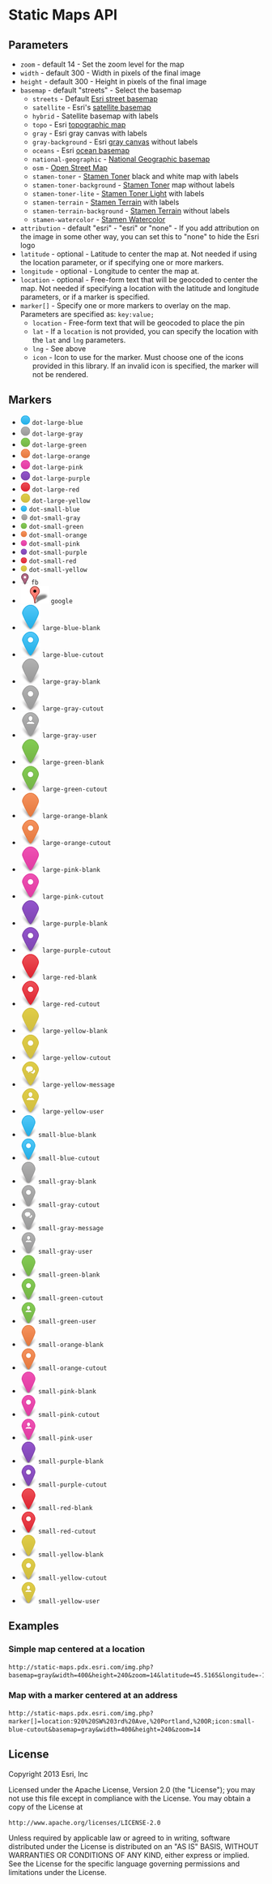 Static Maps API
===============

## Parameters

* `zoom` - default 14 - Set the zoom level for the map
* `width` - default 300 - Width in pixels of the final image
* `height` - default 300 - Height in pixels of the final image
* `basemap` - default "streets" - Select the basemap
  * `streets` - Default [Esri street basemap](http://www.arcgis.com/home/webmap/viewer.html?webmap=7990d7ea55204450b8110d57e20c99ab)
  * `satellite` - Esri's [satellite basemap](http://www.arcgis.com/home/webmap/viewer.html?webmap=d802f08316e84c6592ef681c50178f17&center=-71.055499,42.364247&level=15)
  * `hybrid` - Satellite basemap with labels
  * `topo` - Esri [topographic map](http://www.arcgis.com/home/webmap/viewer.html?webmap=a72b0766aea04b48bf7a0e8c27ccc007)
  * `gray` - Esri gray canvas with labels
  * `gray-background` - Esri [gray canvas](http://www.arcgis.com/home/webmap/viewer.html?webmap=8b3d38c0819547faa83f7b7aca80bd76) without labels
  * `oceans` - Esri [ocean basemap](http://www.arcgis.com/home/webmap/viewer.html?webmap=5ae9e138a17842688b0b79283a4353f6&center=-122.255816,36.573652&level=8)
  * `national-geographic` - [National Geographic basemap](http://www.arcgis.com/home/webmap/viewer.html?webmap=d94dcdbe78e141c2b2d3a91d5ca8b9c9)
  * `osm` - [Open Street Map](http://www.openstreetmap.org/)
  * `stamen-toner` - [Stamen Toner](http://maps.stamen.com/toner/) black and white map with labels
  * `stamen-toner-background` - [Stamen Toner](http://maps.stamen.com/toner-background/) map without labels
  * `stamen-toner-lite` - [Stamen Toner Light](http://maps.stamen.com/toner-lite/) with labels
  * `stamen-terrain` - [Stamen Terrain](http://maps.stamen.com/terrain/) with labels
  * `stamen-terrain-background` - [Stamen Terrain](http://maps.stamen.com/terrain-background/) without labels
  * `stamen-watercolor` - [Stamen Watercolor](http://maps.stamen.com/watercolor/)
* `attribution` - default "esri" - "esri" or "none" - If you add attribution on the image in some other way, you can set this to "none" to hide the Esri logo
* `latitude` - optional - Latitude to center the map at. Not needed if using the location parameter, or if specifying one or more markers.
* `longitude` - optional - Longitude to center the map at.
* `location` - optional - Free-form text that will be geocoded to center the map. Not needed if specifying a location with the latitude and longitude parameters, or if a marker is specified.
* `marker[]` - Specify one or more markers to overlay on the map. Parameters are specified as: `key:value;`
  * `location` - Free-form text that will be geocoded to place the pin
  * `lat` - If a `location` is not provided, you can specify the location with the `lat` and `lng` parameters.
  * `lng` - See above
  * `icon` - Icon to use for the marker. Must choose one of the icons provided in this library. If an invalid icon is specified, the marker will not be rendered.

## Markers

* ![dot-large-blue](images/dot-large-blue.png) `dot-large-blue`
* ![dot-large-gray](images/dot-large-gray.png) `dot-large-gray`
* ![dot-large-green](images/dot-large-green.png) `dot-large-green`
* ![dot-large-orange](images/dot-large-orange.png) `dot-large-orange`
* ![dot-large-pink](images/dot-large-pink.png) `dot-large-pink`
* ![dot-large-purple](images/dot-large-purple.png) `dot-large-purple`
* ![dot-large-red](images/dot-large-red.png) `dot-large-red`
* ![dot-large-yellow](images/dot-large-yellow.png) `dot-large-yellow`
* ![dot-small-blue](images/dot-small-blue.png) `dot-small-blue`
* ![dot-small-gray](images/dot-small-gray.png) `dot-small-gray`
* ![dot-small-green](images/dot-small-green.png) `dot-small-green`
* ![dot-small-orange](images/dot-small-orange.png) `dot-small-orange`
* ![dot-small-pink](images/dot-small-pink.png) `dot-small-pink`
* ![dot-small-purple](images/dot-small-purple.png) `dot-small-purple`
* ![dot-small-red](images/dot-small-red.png) `dot-small-red`
* ![dot-small-yellow](images/dot-small-yellow.png) `dot-small-yellow`
* ![fb](images/fb.png) `fb`
* ![google](images/google.png) `google`
* ![large-blue-blank](images/large-blue-blank.png) `large-blue-blank`
* ![large-blue-cutout](images/large-blue-cutout.png) `large-blue-cutout`
* ![large-gray-blank](images/large-gray-blank.png) `large-gray-blank`
* ![large-gray-cutout](images/large-gray-cutout.png) `large-gray-cutout`
* ![large-gray-user](images/large-gray-user.png) `large-gray-user`
* ![large-green-blank](images/large-green-blank.png) `large-green-blank`
* ![large-green-cutout](images/large-green-cutout.png) `large-green-cutout`
* ![large-orange-blank](images/large-orange-blank.png) `large-orange-blank`
* ![large-orange-cutout](images/large-orange-cutout.png) `large-orange-cutout`
* ![large-pink-blank](images/large-pink-blank.png) `large-pink-blank`
* ![large-pink-cutout](images/large-pink-cutout.png) `large-pink-cutout`
* ![large-purple-blank](images/large-purple-blank.png) `large-purple-blank`
* ![large-purple-cutout](images/large-purple-cutout.png) `large-purple-cutout`
* ![large-red-blank](images/large-red-blank.png) `large-red-blank`
* ![large-red-cutout](images/large-red-cutout.png) `large-red-cutout`
* ![large-yellow-blank](images/large-yellow-blank.png) `large-yellow-blank`
* ![large-yellow-cutout](images/large-yellow-cutout.png) `large-yellow-cutout`
* ![large-yellow-message](images/large-yellow-message.png) `large-yellow-message`
* ![large-yellow-user](images/large-yellow-user.png) `large-yellow-user`
* ![small-blue-blank](images/small-blue-blank.png) `small-blue-blank`
* ![small-blue-cutout](images/small-blue-cutout.png) `small-blue-cutout`
* ![small-gray-blank](images/small-gray-blank.png) `small-gray-blank`
* ![small-gray-cutout](images/small-gray-cutout.png) `small-gray-cutout`
* ![small-gray-message](images/small-gray-message.png) `small-gray-message`
* ![small-gray-user](images/small-gray-user.png) `small-gray-user`
* ![small-green-blank](images/small-green-blank.png) `small-green-blank`
* ![small-green-cutout](images/small-green-cutout.png) `small-green-cutout`
* ![small-green-user](images/small-green-user.png) `small-green-user`
* ![small-orange-blank](images/small-orange-blank.png) `small-orange-blank`
* ![small-orange-cutout](images/small-orange-cutout.png) `small-orange-cutout`
* ![small-pink-blank](images/small-pink-blank.png) `small-pink-blank`
* ![small-pink-cutout](images/small-pink-cutout.png) `small-pink-cutout`
* ![small-pink-user](images/small-pink-user.png) `small-pink-user`
* ![small-purple-blank](images/small-purple-blank.png) `small-purple-blank`
* ![small-purple-cutout](images/small-purple-cutout.png) `small-purple-cutout`
* ![small-red-blank](images/small-red-blank.png) `small-red-blank`
* ![small-red-cutout](images/small-red-cutout.png) `small-red-cutout`
* ![small-yellow-blank](images/small-yellow-blank.png) `small-yellow-blank`
* ![small-yellow-cutout](images/small-yellow-cutout.png) `small-yellow-cutout`
* ![small-yellow-user](images/small-yellow-user.png) `small-yellow-user`


## Examples

### Simple map centered at a location

```
http://static-maps.pdx.esri.com/img.php?basemap=gray&width=400&height=240&zoom=14&latitude=45.5165&longitude=-122.6764
```

### Map with a marker centered at an address

```
http://static-maps.pdx.esri.com/img.php?marker[]=location:920%20SW%203rd%20Ave,%20Portland,%20OR;icon:small-blue-cutout&basemap=gray&width=400&height=240&zoom=14
```

## License

Copyright 2013 Esri, Inc

Licensed under the Apache License, Version 2.0 (the "License");
you may not use this file except in compliance with the License.
You may obtain a copy of the License at

    http://www.apache.org/licenses/LICENSE-2.0

Unless required by applicable law or agreed to in writing, software
distributed under the License is distributed on an "AS IS" BASIS,
WITHOUT WARRANTIES OR CONDITIONS OF ANY KIND, either express or implied.
See the License for the specific language governing permissions and
limitations under the License.



